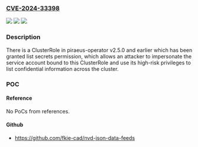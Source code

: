 ### [CVE-2024-33398](https://cve.mitre.org/cgi-bin/cvename.cgi?name=CVE-2024-33398)
![](https://img.shields.io/static/v1?label=Product&message=n%2Fa&color=blue)
![](https://img.shields.io/static/v1?label=Version&message=n%2Fa&color=blue)
![](https://img.shields.io/static/v1?label=Vulnerability&message=n%2Fa&color=brighgreen)

### Description

There is a ClusterRole in piraeus-operator v2.5.0 and earlier which has been granted list secrets permission, which allows an attacker to impersonate the service account bound to this ClusterRole and use its high-risk privileges to list confidential information across the cluster.

### POC

#### Reference
No PoCs from references.

#### Github
- https://github.com/fkie-cad/nvd-json-data-feeds

